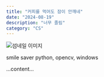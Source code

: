 ```yaml
---
title: "커피를 먹어도 잠이 안깨네"
date: "2024-08-19"
description: "너무 졸림"
category: "CS"
---
```


![섬네일 이미지](/thumbnail/temp.png)

smile saver
python, opencv, windows

...content...

